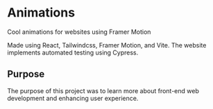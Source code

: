 # Animations
Cool animations for websites using Framer Motion

Made using React, Tailwindcss, Framer Motion, and Vite. The website implements automated testing using Cypress.

## Purpose
The purpose of this project was to learn more about front-end web development and enhancing user experience.
